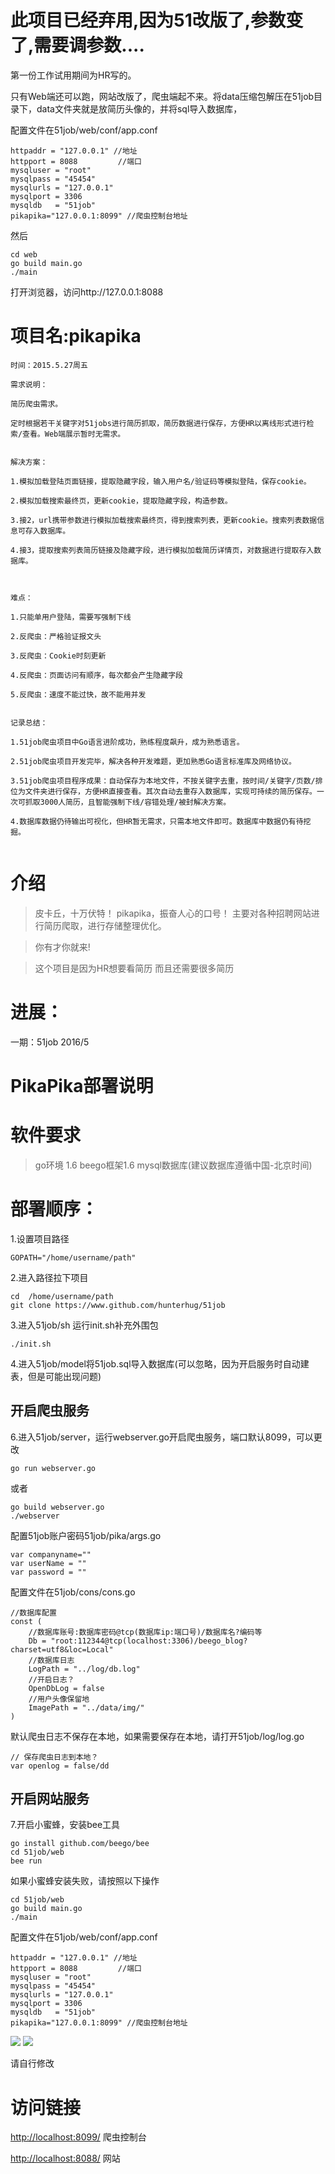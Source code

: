 # 此项目已经弃用,因为51改版了,参数变了,需要调参数....

第一份工作试用期间为HR写的。

只有Web端还可以跑，网站改版了，爬虫端起不来。将data压缩包解压在51job目录下，data文件夹就是放简历头像的，并将sql导入数据库，

配置文件在51job/web/conf/app.conf
	
	httpaddr = "127.0.0.1" //地址
	httpport = 8088         //端口
	mysqluser = "root"
	mysqlpass = "45454"
	mysqlurls = "127.0.0.1"
	mysqlport = 3306
	mysqldb   = "51job"
	pikapika="127.0.0.1:8099" //爬虫控制台地址
	
然后

```
cd web
go build main.go
./main
```

打开浏览器，访问http://127.0.0.1:8088

# 项目名:pikapika

```
时间：2015.5.27周五

需求说明：

简历爬虫需求。

定时根据若干关键字对51jobs进行简历抓取，简历数据进行保存，方便HR以离线形式进行检索/查看。Web端展示暂时无需求。


解决方案：

1.模拟加载登陆页面链接，提取隐藏字段，输入用户名/验证码等模拟登陆，保存cookie。

2.模拟加载搜索最终页，更新cookie，提取隐藏字段，构造参数。

3.接2，url携带参数进行模拟加载搜索最终页，得到搜索列表，更新cookie。搜索列表数据信息可存入数据库。

4.接3，提取搜索列表简历链接及隐藏字段，进行模拟加载简历详情页，对数据进行提取存入数据库。

 

难点：

1.只能单用户登陆，需要写强制下线

2.反爬虫：严格验证报文头

3.反爬虫：Cookie时刻更新

4.反爬虫：页面访问有顺序，每次都会产生隐藏字段

5.反爬虫：速度不能过快，故不能用并发


记录总结：

1.51job爬虫项目中Go语言进阶成功，熟练程度飙升，成为熟悉语言。

2.51job爬虫项目开发完毕，解决各种开发难题，更加熟悉Go语言标准库及网络协议。

3.51job爬虫项目程序成果：自动保存为本地文件，不按关键字去重，按时间/关键字/页数/排位为文件夹进行保存，方便HR直接查看。其次自动去重存入数据库，实现可持续的简历保存。一次可抓取3000人简历，且智能强制下线/容错处理/被封解决方案。

4.数据库数据仍待输出可视化，但HR暂无需求，只需本地文件即可。数据库中数据仍有待挖掘。


```

# 介绍
>皮卡丘，十万伏特！
>pikapika，振奋人心的口号！
>主要对各种招聘网站进行简历爬取，进行存储整理优化。

>你有才你就来!

>这个项目是因为HR想要看简历
>而且还需要很多简历


# 进展：
一期：51job  2016/5 

# PikaPika部署说明

# 软件要求
>go环境  1.6  beego框架1.6
>mysql数据库(建议数据库遵循中国-北京时间)

# 部署顺序：
1.设置项目路径

	GOPATH="/home/username/path"

2.进入路径拉下项目

	cd  /home/username/path
	git clone https://www.github.com/hunterhug/51job

3.进入51job/sh 运行init.sh补充外围包

	./init.sh

4.进入51job/model将51job.sql导入数据库(可以忽略，因为开启服务时自动建表，但是可能出现问题)


##  开启爬虫服务
6.进入51job/server，运行webserver.go开启爬虫服务，端口默认8099，可以更改
 	
 	go run webserver.go

或者
	
	go build webserver.go
	./webserver
 
 配置51job账户密码51job/pika/args.go

	var companyname=""
	var userName = ""
	var password = ""

 配置文件在51job/cons/cons.go

	//数据库配置
	const (
		//数据库账号:数据库密码@tcp(数据库ip:端口号)/数据库名?编码等
		Db = "root:112344@tcp(localhost:3306)/beego_blog?charset=utf8&loc=Local"
		//数据库日志
		LogPath = "../log/db.log"
		//开启日志？
		OpenDbLog = false
		//用户头像保留地
		ImagePath = "../data/img/"
	)

默认爬虫日志不保存在本地，如果需要保存在本地，请打开51job/log/log.go

	// 保存爬虫日志到本地？
	var openlog = false/dd

## 开启网站服务
 7.开启小蜜蜂，安装bee工具

	go install github.com/beego/bee
 	cd 51job/web
 	bee run

如果小蜜蜂安装失败，请按照以下操作

	cd 51job/web
	go build main.go
	./main
	
配置文件在51job/web/conf/app.conf
	
	httpaddr = "127.0.0.1" //地址
	httpport = 8088         //端口
	mysqluser = "root"
	mysqlpass = "45454"
	mysqlurls = "127.0.0.1"
	mysqlport = 3306
	mysqldb   = "51job"
	pikapika="127.0.0.1:8099" //爬虫控制台地址

<img src='https://raw.githubusercontent.com/hunterhug/51job/master/img/step1.png' />
<img src='https://raw.githubusercontent.com/hunterhug/51job/master/img/step2.png' />

请自行修改

# 访问链接
[http://localhost:8099/](http://localhost:8099/) 爬虫控制台

[http://localhost:8088/](http://localhost:8088/) 网站

